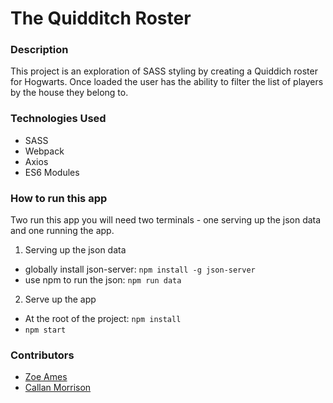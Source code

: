 # The Quidditch Roster

### Description
This project is an exploration of SASS styling by creating a Quiddich roster for Hogwarts. Once loaded the user has the ability to filter the list of players by the house they belong to.

### Technologies Used
* SASS
* Webpack
* Axios
* ES6 Modules

### How to run this app
Two run this app you will need two terminals - one serving up the json data and one running the app.

1.  Serving up the json data
* globally install json-server: `npm install -g json-server`
* use npm to run the json: `npm run data`

2.  Serve up the app
* At the root of the project: `npm install`
* `npm start`

### Contributors
* [Zoe Ames](https://github.com/zoeames)
* [Callan Morrison](https://github.com/morecallan)
